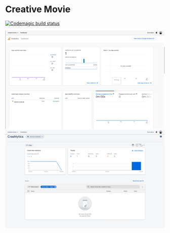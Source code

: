# Creative Movie


[![Codemagic build status](https://api.codemagic.io/apps/62efa717afdb914eb73b096c/62efa717afdb914eb73b096b/status_badge.svg)](https://codemagic.io/apps/62efa717afdb914eb73b096c/62efa717afdb914eb73b096b/latest_build)

![Crashlytics](screenshot/crashlytics.png)
![Analytics](screenshot/analytics.png)
